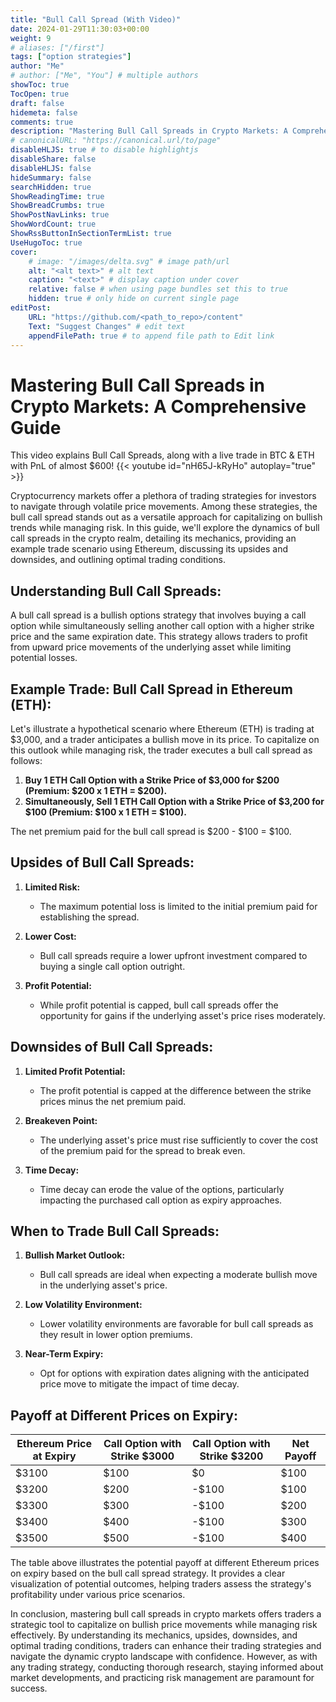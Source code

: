 ```yaml
---
title: "Bull Call Spread (With Video)"
date: 2024-01-29T11:30:03+00:00
weight: 9
# aliases: ["/first"]
tags: ["option strategies"]
author: "Me"
# author: ["Me", "You"] # multiple authors
showToc: true
TocOpen: true
draft: false
hidemeta: false
comments: true
description: "Mastering Bull Call Spreads in Crypto Markets: A Comprehensive Guide"
# canonicalURL: "https://canonical.url/to/page"
disableHLJS: true # to disable highlightjs
disableShare: false
disableHLJS: false
hideSummary: false
searchHidden: true
ShowReadingTime: true
ShowBreadCrumbs: true
ShowPostNavLinks: true
ShowWordCount: true
ShowRssButtonInSectionTermList: true
UseHugoToc: true
cover:
    # image: "/images/delta.svg" # image path/url
    alt: "<alt text>" # alt text
    caption: "<text>" # display caption under cover
    relative: false # when using page bundles set this to true
    hidden: true # only hide on current single page
editPost:
    URL: "https://github.com/<path_to_repo>/content"
    Text: "Suggest Changes" # edit text
    appendFilePath: true # to append file path to Edit link
---
```


# Mastering Bull Call Spreads in Crypto Markets: A Comprehensive Guide
This video explains Bull Call Spreads, along with a live trade in BTC & ETH with PnL of almost $600!
{{< youtube id="nH65J-kRyHo" autoplay="true" >}}

Cryptocurrency markets offer a plethora of trading strategies for investors to navigate through volatile price movements. Among these strategies, the bull call spread stands out as a versatile approach for capitalizing on bullish trends while managing risk. In this guide, we'll explore the dynamics of bull call spreads in the crypto realm, detailing its mechanics, providing an example trade scenario using Ethereum, discussing its upsides and downsides, and outlining optimal trading conditions.

## Understanding Bull Call Spreads:

A bull call spread is a bullish options strategy that involves buying a call option while simultaneously selling another call option with a higher strike price and the same expiration date. This strategy allows traders to profit from upward price movements of the underlying asset while limiting potential losses.

## Example Trade: Bull Call Spread in Ethereum (ETH):

Let's illustrate a hypothetical scenario where Ethereum (ETH) is trading at $3,000, and a trader anticipates a bullish move in its price. To capitalize on this outlook while managing risk, the trader executes a bull call spread as follows:

1. **Buy 1 ETH Call Option with a Strike Price of $3,000 for $200 (Premium: $200 x 1 ETH = $200).**
2. **Simultaneously, Sell 1 ETH Call Option with a Strike Price of $3,200 for $100 (Premium: $100 x 1 ETH = $100).**

The net premium paid for the bull call spread is $200 - $100 = $100.

## Upsides of Bull Call Spreads:

1. **Limited Risk:**
   - The maximum potential loss is limited to the initial premium paid for establishing the spread.

2. **Lower Cost:**
   - Bull call spreads require a lower upfront investment compared to buying a single call option outright.

3. **Profit Potential:**
   - While profit potential is capped, bull call spreads offer the opportunity for gains if the underlying asset's price rises moderately.

## Downsides of Bull Call Spreads:

1. **Limited Profit Potential:**
   - The profit potential is capped at the difference between the strike prices minus the net premium paid.

2. **Breakeven Point:**
   - The underlying asset's price must rise sufficiently to cover the cost of the premium paid for the spread to break even.

3. **Time Decay:**
   - Time decay can erode the value of the options, particularly impacting the purchased call option as expiry approaches.

## When to Trade Bull Call Spreads:

1. **Bullish Market Outlook:**
   - Bull call spreads are ideal when expecting a moderate bullish move in the underlying asset's price.

2. **Low Volatility Environment:**
   - Lower volatility environments are favorable for bull call spreads as they result in lower option premiums.

3. **Near-Term Expiry:**
   - Opt for options with expiration dates aligning with the anticipated price move to mitigate the impact of time decay.

## Payoff at Different Prices on Expiry:

| Ethereum Price at Expiry | Call Option with Strike $3000 | Call Option with Strike $3200 | Net Payoff |
|--------------------------|-------------------------------|-------------------------------|------------|
| $3100                    | $100                          | $0                            | $100       |
| $3200                    | $200                          | -$100                         | $100       |
| $3300                    | $300                          | -$100                         | $200       |
| $3400                    | $400                          | -$100                         | $300       |
| $3500                    | $500                          | -$100                         | $400       |

The table above illustrates the potential payoff at different Ethereum prices on expiry based on the bull call spread strategy. It provides a clear visualization of potential outcomes, helping traders assess the strategy's profitability under various price scenarios.

In conclusion, mastering bull call spreads in crypto markets offers traders a strategic tool to capitalize on bullish price movements while managing risk effectively. By understanding its mechanics, upsides, downsides, and optimal trading conditions, traders can enhance their trading strategies and navigate the dynamic crypto landscape with confidence. However, as with any trading strategy, conducting thorough research, staying informed about market developments, and practicing risk management are paramount for success.
